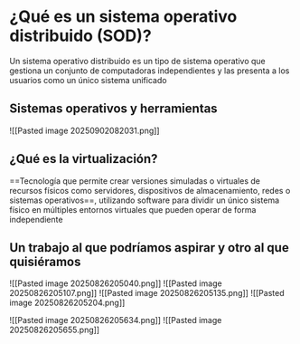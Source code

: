 # ¿Qué es un sistema operativo distribuido (SOD)?

Un sistema operativo distribuido es un tipo de sistema operativo que gestiona un conjunto de computadoras independientes y las presenta a los usuarios como un único sistema unificado
## Sistemas operativos y herramientas

![[Pasted image 20250902082031.png]]

## ¿Qué es la virtualización?
==Tecnología que permite crear versiones simuladas o virtuales de recursos físicos como servidores, dispositivos de almacenamiento, redes o sistemas operativos==, utilizando software para dividir un único sistema físico en múltiples entornos virtuales que pueden operar de forma independiente

## Un trabajo al que podríamos aspirar y otro al que quisiéramos

![[Pasted image 20250826205040.png]]
![[Pasted image 20250826205107.png]]
![[Pasted image 20250826205135.png]]
![[Pasted image 20250826205204.png]]



![[Pasted image 20250826205634.png]]
![[Pasted image 20250826205655.png]]
